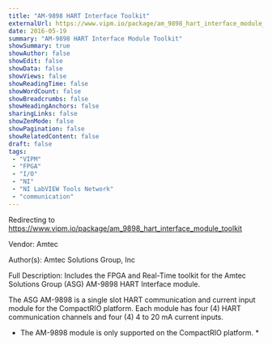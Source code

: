 ```yaml
---
title: "AM-9898 HART Interface Toolkit"
externalUrl: https://www.vipm.io/package/am_9898_hart_interface_module_toolkit
date: 2016-05-19
summary: "AM-9898 HART Interface Module Toolkit"
showSummary: true
showAuthor: false
showEdit: false
showData: false
showViews: false
showReadingTime: false
showWordCount: false
showBreadcrumbs: false
showHeadingAnchors: false
sharingLinks: false
showZenMode: false
showPagination: false
showRelatedContent: false
draft: false
tags:
 - "VIPM"
 - "FPGA"
 - "I/O"
 - "NI"
 - "NI LabVIEW Tools Network"
 - "communication"
---
```


Redirecting to https://www.vipm.io/package/am_9898_hart_interface_module_toolkit

Vendor: Amtec

Author(s): Amtec Solutions Group, Inc
 
Full Description:
Includes the FPGA and Real-Time toolkit for the Amtec Solutions Group (ASG) AM-9898 HART Interface module.

The ASG AM-9898 is a single slot HART communication and current input module for the CompactRIO platform. Each module has four (4) HART communication channels and four (4) 4 to 20 mA current inputs.

* The AM-9898 module is only supported on the CompactRIO platform. *